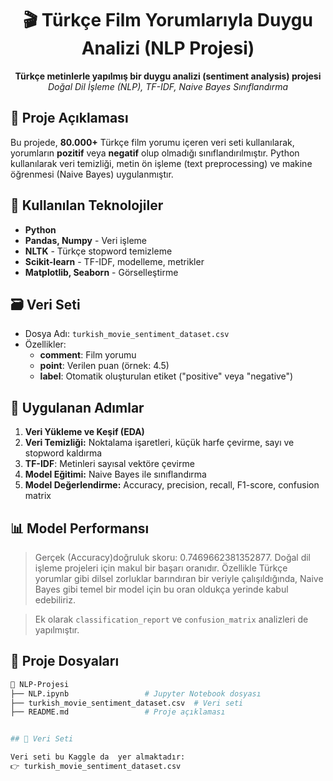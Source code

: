 <h1 align="center">🎬 Türkçe Film Yorumlarıyla Duygu Analizi (NLP Projesi)</h1>

<p align="center">
  <b>Türkçe metinlerle yapılmış bir duygu analizi (sentiment analysis) projesi</b><br>
  <i>Doğal Dil İşleme (NLP), TF-IDF, Naive Bayes Sınıflandırma</i>
</p>


## 📌 Proje Açıklaması

Bu projede, <b>80.000+</b> Türkçe film yorumu içeren veri seti kullanılarak, yorumların <b>pozitif</b> veya <b>negatif</b> olup olmadığı sınıflandırılmıştır. Python kullanılarak veri temizliği, metin ön işleme (text preprocessing) ve makine öğrenmesi (Naive Bayes) uygulanmıştır.


## 🧠 Kullanılan Teknolojiler

<ul>
  <li><b>Python</b></li>
  <li><b>Pandas, Numpy</b> - Veri işleme</li>
  <li><b>NLTK</b> - Türkçe stopword temizleme</li>
  <li><b>Scikit-learn</b> - TF-IDF, modelleme, metrikler</li>
  <li><b>Matplotlib, Seaborn</b> - Görselleştirme</li>
</ul>


## 🗃️ Veri Seti

- Dosya Adı: <code>turkish_movie_sentiment_dataset.csv</code>
- Özellikler:
  - <b>comment</b>: Film yorumu
  - <b>point</b>: Verilen puan (örnek: 4.5)
  - <b>label</b>: Otomatik oluşturulan etiket ("positive" veya "negative")


## 🔧 Uygulanan Adımlar

<ol>
  <li><b>Veri Yükleme ve Keşif (EDA)</b></li>
  <li><b>Veri Temizliği:</b> Noktalama işaretleri, küçük harfe çevirme, sayı ve stopword kaldırma</li>
  <li><b>TF-IDF</b>: Metinleri sayısal vektöre çevirme</li>
  <li><b>Model Eğitimi:</b> Naive Bayes ile sınıflandırma</li>
  <li><b>Model Değerlendirme:</b> Accuracy, precision, recall, F1-score, confusion matrix</li>
</ol>


## 📊 Model Performansı
 
> Gerçek (Accuracy)doğruluk skoru:  0.7469662381352877.
> Doğal dil işleme projeleri için makul bir başarı oranıdır.
Özellikle Türkçe yorumlar gibi dilsel zorluklar barındıran bir veriyle çalışıldığında, Naive Bayes gibi temel bir model için bu oran oldukça yerinde kabul edebiliriz.

> Ek olarak `classification_report` ve `confusion_matrix` analizleri de yapılmıştır.


## 📁 Proje Dosyaları

```bash
📂 NLP-Projesi
├── NLP.ipynb                 # Jupyter Notebook dosyası
├── turkish_movie_sentiment_dataset.csv  # Veri seti
├── README.md                 # Proje açıklaması


## 📂 Veri Seti

Veri seti bu Kaggle da  yer almaktadır:  
👉 turkish_movie_sentiment_dataset.csv

